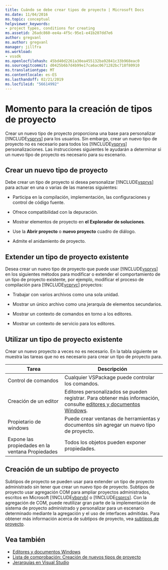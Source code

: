 ```yaml
---
title: Cuándo se debe crear tipos de proyecto | Microsoft Docs
ms.date: 11/04/2016
ms.topic: conceptual
helpviewer_keywords:
- project types, conditions for creating
ms.assetid: 26adc860-ee4a-4f5c-95e1-e41b207dd7e6
author: gregvanl
ms.author: gregvanl
manager: jillfra
ms.workload:
- vssdk
ms.openlocfilehash: 45bd40d2261a30ea455132ba92841c33b968eac0
ms.sourcegitcommit: d0425b6b7d4b99e17ca6ac0671282bc718f80910
ms.translationtype: MT
ms.contentlocale: es-ES
ms.lasthandoff: 02/21/2019
ms.locfileid: "56614992"
---
```

# <a name="when-to-create-project-types"></a>Momento para la creación de tipos de proyecto
Crear un nuevo tipo de proyecto proporciona una base para personalizar [!INCLUDE[vsprvs](../../code-quality/includes/vsprvs_md.md)] para los usuarios. Sin embargo, crear un nuevo tipo de proyecto no es necesario para todos los [!INCLUDE[vsprvs](../../code-quality/includes/vsprvs_md.md)] personalizaciones. Las instrucciones siguientes le ayudarán a determinar si un nuevo tipo de proyecto es necesario para su escenario.

## <a name="create-a-new-project-type"></a>Crear un nuevo tipo de proyecto
 Debe crear un tipo de proyecto si desea personalizar [!INCLUDE[vsprvs](../../code-quality/includes/vsprvs_md.md)] para actuar en una o varias de las maneras siguientes:

-   Participa en la compilación, implementación, las configuraciones y control de código fuente.

-   Ofrece compatibilidad con la depuración.

-   Mostrar elementos de proyecto en **el Explorador de soluciones**.

-   Use la **Abrir proyecto** o **nuevo proyecto** cuadro de diálogo.

-   Admite el anidamiento de proyecto.

## <a name="extend-an-existing-project-type"></a>Extender un tipo de proyecto existente
 Desea crear un nuevo tipo de proyecto que puede usar [!INCLUDE[vsprvs](../../code-quality/includes/vsprvs_md.md)] en los siguientes métodos para modificar o extender el comportamiento de un tipo de proyecto existente, por ejemplo, modificar el proceso de compilación para [!INCLUDE[vcprvc](../../code-quality/includes/vcprvc_md.md)] proyectos:

-   Trabajar con varios archivos como una sola unidad.

-   Mostrar un único archivo como una jerarquía de elementos secundarios.

-   Mostrar un contexto de comandos en torno a los editores.

-   Mostrar un contexto de servicio para los editores.

## <a name="use-an-existing-project-type"></a>Utilizar un tipo de proyecto existente
 Crear un nuevo proyecto a veces no es necesario. En la tabla siguiente se muestra las tareas que no es necesario para crear un tipo de proyecto para.

|Tarea|Descripción|
|----------|-----------------|
|Control de comandos|Cualquier VSPackage puede controlar los comandos.|
|Creación de un editor|Editores personalizados se pueden registrar. Para obtener más información, consulte [editores y documentos Windows](https://msdn.microsoft.com/library/603625e1-62b6-413a-bc44-089346e166bc).|
|Propietario de windows|Puede crear ventanas de herramientas y documentos sin agregar un nuevo tipo de proyecto.|
|Expone las propiedades en la ventana Propiedades|Todos los objetos pueden exponer propiedades.|

## <a name="create-a-project-subtype"></a>Creación de un subtipo de proyecto
 Subtipos de proyecto se pueden usar para extender un tipo de proyecto administrado sin tener que crear un nuevo tipo de proyecto. Subtipos de proyecto usar agregación COM para ampliar proyectos administrados, escritos en Microsoft [!INCLUDE[vbprvb](../../code-quality/includes/vbprvb_md.md)] o [!INCLUDE[csprcs](../../data-tools/includes/csprcs_md.md)]. Con la agregación de COM, puede reutilizar gran parte de la implementación de sistema de proyecto administrado y personalizar para un escenario determinado mediante la agregación y el uso de interfaces admitidas. Para obtener más información acerca de subtipos de proyecto, vea [subtipos de proyecto](../../extensibility/internals/project-subtypes.md).

## <a name="see-also"></a>Vea también
- [Editores y documentos Windows](https://msdn.microsoft.com/library/603625e1-62b6-413a-bc44-089346e166bc)
- [Lista de comprobación: Creación de nuevos tipos de proyecto](../../extensibility/internals/checklist-creating-new-project-types.md)
- [Jerarquías en Visual Studio](../../extensibility/internals/hierarchies-in-visual-studio.md)